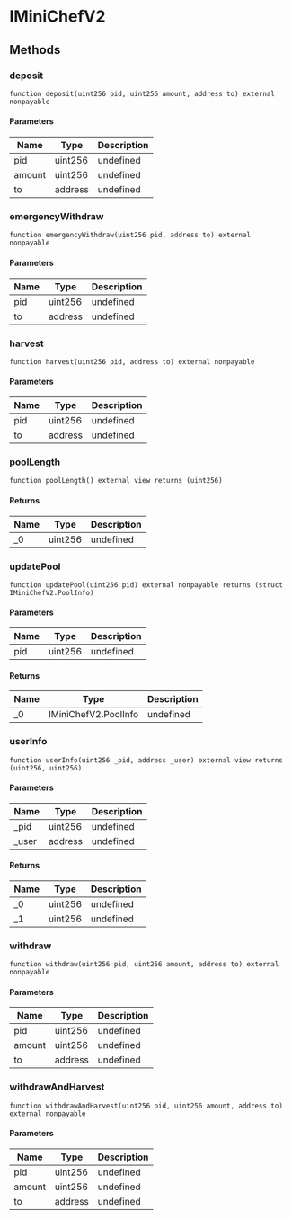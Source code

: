 # IMiniChefV2

## Methods

### deposit

```solidity
function deposit(uint256 pid, uint256 amount, address to) external nonpayable
```

#### Parameters

| Name   | Type    | Description |
| ------ | ------- | ----------- |
| pid    | uint256 | undefined   |
| amount | uint256 | undefined   |
| to     | address | undefined   |

### emergencyWithdraw

```solidity
function emergencyWithdraw(uint256 pid, address to) external nonpayable
```

#### Parameters

| Name | Type    | Description |
| ---- | ------- | ----------- |
| pid  | uint256 | undefined   |
| to   | address | undefined   |

### harvest

```solidity
function harvest(uint256 pid, address to) external nonpayable
```

#### Parameters

| Name | Type    | Description |
| ---- | ------- | ----------- |
| pid  | uint256 | undefined   |
| to   | address | undefined   |

### poolLength

```solidity
function poolLength() external view returns (uint256)
```

#### Returns

| Name | Type    | Description |
| ---- | ------- | ----------- |
| \_0  | uint256 | undefined   |

### updatePool

```solidity
function updatePool(uint256 pid) external nonpayable returns (struct IMiniChefV2.PoolInfo)
```

#### Parameters

| Name | Type    | Description |
| ---- | ------- | ----------- |
| pid  | uint256 | undefined   |

#### Returns

| Name | Type                 | Description |
| ---- | -------------------- | ----------- |
| \_0  | IMiniChefV2.PoolInfo | undefined   |

### userInfo

```solidity
function userInfo(uint256 _pid, address _user) external view returns (uint256, uint256)
```

#### Parameters

| Name   | Type    | Description |
| ------ | ------- | ----------- |
| \_pid  | uint256 | undefined   |
| \_user | address | undefined   |

#### Returns

| Name | Type    | Description |
| ---- | ------- | ----------- |
| \_0  | uint256 | undefined   |
| \_1  | uint256 | undefined   |

### withdraw

```solidity
function withdraw(uint256 pid, uint256 amount, address to) external nonpayable
```

#### Parameters

| Name   | Type    | Description |
| ------ | ------- | ----------- |
| pid    | uint256 | undefined   |
| amount | uint256 | undefined   |
| to     | address | undefined   |

### withdrawAndHarvest

```solidity
function withdrawAndHarvest(uint256 pid, uint256 amount, address to) external nonpayable
```

#### Parameters

| Name   | Type    | Description |
| ------ | ------- | ----------- |
| pid    | uint256 | undefined   |
| amount | uint256 | undefined   |
| to     | address | undefined   |
